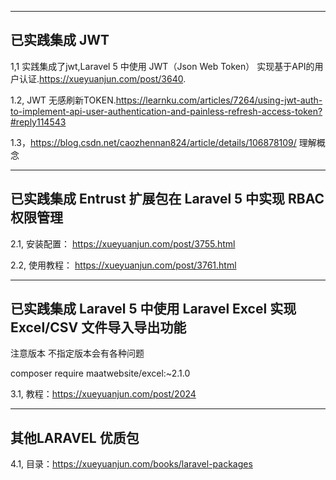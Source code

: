 -----
已实践集成  JWT  
-----
1,1  实践集成了jwt,Laravel 5 中使用 JWT（Json Web Token） 实现基于API的用户认证.https://xueyuanjun.com/post/3640.

1.2, JWT 无感刷新TOKEN.https://learnku.com/articles/7264/using-jwt-auth-to-implement-api-user-authentication-and-painless-refresh-access-token?#reply114543

1.3，https://blog.csdn.net/caozhennan824/article/details/106878109/  理解概念

-----
已实践集成  Entrust 扩展包在 Laravel 5 中实现 RBAC 权限管理
-----
2.1, 安装配置： https://xueyuanjun.com/post/3755.html

2.2, 使用教程： https://xueyuanjun.com/post/3761.html


-----
已实践集成   Laravel 5 中使用 Laravel Excel 实现 Excel/CSV 文件导入导出功能
-----
注意版本   不指定版本会有各种问题

composer require maatwebsite/excel:~2.1.0 

3.1,  教程：https://xueyuanjun.com/post/2024


-----
其他LARAVEL 优质包
-----

4.1,  目录：https://xueyuanjun.com/books/laravel-packages
